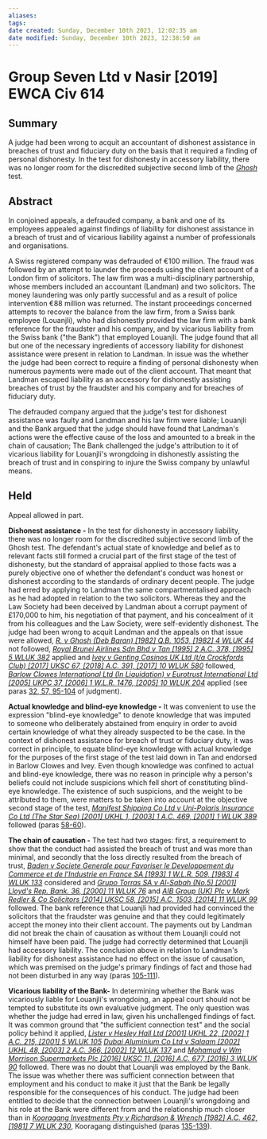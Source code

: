 ```yaml
---
aliases: 
tags: 
date created: Sunday, December 10th 2023, 12:02:35 am
date modified: Sunday, December 10th 2023, 12:38:50 am
---
```


# Group Seven Ltd v Nasir [2019] EWCA Civ 614

## Summary

A judge had been wrong to acquit an accountant of dishonest assistance in breaches of trust and fiduciary duty on the basis that it required a finding of personal dishonesty. In the test for dishonesty in accessory liability, there was no longer room for the discredited subjective second limb of the _[Ghosh](https://uk.westlaw.com/Document/I472988A0E42811DA8FC2A0F0355337E9/View/FullText.html?originationContext=document&transitionType=DocumentItem&ppcid=634ff2e56e4d42a3baa569b50113973f&contextData=(sc.Default))_ test.

## Abstract

In conjoined appeals, a defrauded company, a bank and one of its employees appealed against findings of liability for dishonest assistance in a breach of trust and of vicarious liability against a number of professionals and organisations.

A Swiss registered company was defrauded of €100 million. The fraud was followed by an attempt to launder the proceeds using the client account of a London firm of solicitors. The law firm was a multi-disciplinary partnership, whose members included an accountant (Landman) and two solicitors. The money laundering was only partly successful and as a result of police intervention €88 million was returned. The instant proceedings concerned attempts to recover the balance from the law firm, from a Swiss bank employee (Louanjli), who had dishonestly provided the law firm with a bank reference for the fraudster and his company, and by vicarious liability from the Swiss bank ("the Bank") that employed Louanjli. The judge found that all but one of the necessary ingredients of accessory liability for dishonest assistance were present in relation to Landman. In issue was the whether the judge had been correct to require a finding of personal dishonesty when numerous payments were made out of the client account. That meant that Landman escaped liability as an accessory for dishonestly assisting breaches of trust by the fraudster and his company and for breaches of fiduciary duty.

The defrauded company argued that the judge's test for dishonest assistance was faulty and Landman and his law firm were liable; Louanjli and the Bank argued that the judge should have found that Landman's actions were the effective cause of the loss and amounted to a break in the chain of causation; The Bank challenged the judge's attribution to it of vicarious liability for Louanjli's wrongdoing in dishonestly assisting the breach of trust and in conspiring to injure the Swiss company by unlawful means.

## Held

Appeal allowed in part.

**Dishonest assistance -** In the test for dishonesty in accessory liability, there was no longer room for the discredited subjective second limb of the Ghosh test. The defendant's actual state of knowledge and belief as to relevant facts still formed a crucial part of the first stage of the test of dishonesty, but the standard of appraisal applied to those facts was a purely objective one of whether the defendant's conduct was honest or dishonest according to the standards of ordinary decent people. The judge had erred by applying to Landman the same compartmentalised approach as he had adopted in relation to the two solicitors. Whereas they and the Law Society had been deceived by Landman about a corrupt payment of £170,000 to him, his negotiation of that payment, and his concealment of it from his colleagues and the Law Society, were self-evidently dishonest. The judge had been wrong to acquit Landman and the appeals on that issue were allowed, _[R. v Ghosh (Deb Baran) [1982] Q.B. 1053, [1982] 4 WLUK 44](https://uk.westlaw.com/Document/I472988A0E42811DA8FC2A0F0355337E9/View/FullText.html?originationContext=document&transitionType=DocumentItem&ppcid=634ff2e56e4d42a3baa569b50113973f&contextData=(sc.Default))_ not followed, _[Royal Brunei Airlines Sdn Bhd v Tan [1995] 2 A.C. 378, [1995] 5 WLUK 382](https://uk.westlaw.com/Document/I9062CDB1E42811DA8FC2A0F0355337E9/View/FullText.html?originationContext=document&transitionType=DocumentItem&ppcid=634ff2e56e4d42a3baa569b50113973f&contextData=(sc.Default))_ applied and _[Ivey v Genting Casinos UK Ltd (t/a Crockfords Club) [2017] UKSC 67, [2018] A.C. 391, [2017] 10 WLUK 580](https://uk.westlaw.com/Document/I0D169600B96C11E7A68BFC577B65FE9C/View/FullText.html?originationContext=document&transitionType=DocumentItem&ppcid=634ff2e56e4d42a3baa569b50113973f&contextData=(sc.Default))_ followed, _[Barlow Clowes International Ltd (In Liquidation) v Eurotrust International Ltd [2005] UKPC 37, [2006] 1 W.L.R. 1476, [2005] 10 WLUK 204](https://uk.westlaw.com/Document/I6F7A1460E42711DA8FC2A0F0355337E9/View/FullText.html?originationContext=document&transitionType=DocumentItem&ppcid=634ff2e56e4d42a3baa569b50113973f&contextData=(sc.Default))_ applied (see paras [32, 57, 95-104](javascript:void(0); "View judgment paragraphs") of judgment).

**Actual knowledge and blind-eye knowledge -** It was convenient to use the expression "blind-eye knowledge" to denote knowledge that was imputed to someone who deliberately abstained from enquiry in order to avoid certain knowledge of what they already suspected to be the case. In the context of dishonest assistance for breach of trust or fiduciary duty, it was correct in principle, to equate blind-eye knowledge with actual knowledge for the purposes of the first stage of the test laid down in Tan and endorsed in Barlow Clowes and Ivey. Even though knowledge was confined to actual and blind-eye knowledge, there was no reason in principle why a person's beliefs could not include suspicions which fell short of constituting blind-eye knowledge. The existence of such suspicions, and the weight to be attributed to them, were matters to be taken into account at the objective second stage of the test, _[Manifest Shipping Co Ltd v Uni-Polaris Insurance Co Ltd (The Star Sea) [2001] UKHL 1, [2003] 1 A.C. 469, [2001] 1 WLUK 389](https://uk.westlaw.com/Document/IEDBFFA10E42711DA8FC2A0F0355337E9/View/FullText.html?originationContext=document&transitionType=DocumentItem&ppcid=634ff2e56e4d42a3baa569b50113973f&contextData=(sc.Default))_ followed (paras [58-60](javascript:void(0); "View judgment paragraphs")).

**The chain of causation -** The test had two stages: first, a requirement to show that the conduct had assisted the breach of trust and was more than minimal, and secondly that the loss directly resulted from the breach of trust, _[Baden v Societe Generale pour Favoriser le Developpement du Commerce et de l'Industrie en France SA [1993] 1 W.L.R. 509, [1983] 4 WLUK 133](https://uk.westlaw.com/Document/I6D7A4CC0E42711DA8FC2A0F0355337E9/View/FullText.html?originationContext=document&transitionType=DocumentItem&ppcid=634ff2e56e4d42a3baa569b50113973f&contextData=(sc.Default))_ considered and _[Grupo Torras SA v Al-Sabah (No.5) [2001] Lloyd's Rep. Bank. 36, [2000] 11 WLUK 76](https://uk.westlaw.com/Document/IB56F2AF0E42711DA8FC2A0F0355337E9/View/FullText.html?originationContext=document&transitionType=DocumentItem&ppcid=634ff2e56e4d42a3baa569b50113973f&contextData=(sc.Default))_ and _[AIB Group (UK) Plc v Mark Redler & Co Solicitors [2014] UKSC 58, [2015] A.C. 1503, [2014] 11 WLUK 99](https://uk.westlaw.com/Document/I7F11AA3064E511E491BDE282FBEDD2C3/View/FullText.html?originationContext=document&transitionType=DocumentItem&ppcid=634ff2e56e4d42a3baa569b50113973f&contextData=(sc.Default))_ followed. The bank reference that Louanjli had provided had convinced the solicitors that the fraudster was genuine and that they could legitimately accept the money into their client account. The payments out by Landman did not break the chain of causation as without them Louanjli could not himself have been paid. The judge had correctly determined that Louanjli had accessory liability. The conclusion above in relation to Landman's liability for dishonest assistance had no effect on the issue of causation, which was premised on the judge's primary findings of fact and those had not been disturbed in any way (paras [105-111](javascript:void(0); "View judgment paragraphs")).

**Vicarious liability of the Bank-** In determining whether the Bank was vicariously liable for Louanjli's wrongdoing, an appeal court should not be tempted to substitute its own evaluative judgment. The only question was whether the judge had erred in law, given his unchallenged findings of fact. It was common ground that "the sufficient connection test" and the social policy behind it applied, _[Lister v Hesley Hall Ltd [2001] UKHL 22, [2002] 1 A.C. 215, [2001] 5 WLUK 105](https://uk.westlaw.com/Document/IE1A0CC01E42711DA8FC2A0F0355337E9/View/FullText.html?originationContext=document&transitionType=DocumentItem&ppcid=634ff2e56e4d42a3baa569b50113973f&contextData=(sc.Default))_ _[Dubai Aluminium Co Ltd v Salaam [2002] UKHL 48, [2003] 2 A.C. 366, [2002] 12 WLUK 137](https://uk.westlaw.com/Document/I9B82A9A0E42711DA8FC2A0F0355337E9/View/FullText.html?originationContext=document&transitionType=DocumentItem&ppcid=634ff2e56e4d42a3baa569b50113973f&contextData=(sc.Default))_ and _[Mohamud v Wm Morrison Supermarkets Plc [2016] UKSC 11, [2016] A.C. 677, [2016] 3 WLUK 90](https://uk.westlaw.com/Document/I9AC5EB20E06C11E58FAB889BCE4AFF26/View/FullText.html?originationContext=document&transitionType=DocumentItem&ppcid=634ff2e56e4d42a3baa569b50113973f&contextData=(sc.Default))_ followed. There was no doubt that Louanjli was employed by the Bank. The issue was whether there was sufficient connection between that employment and his conduct to make it just that the Bank be legally responsible for the consequences of his conduct. The judge had been entitled to decide that the connection between Louanjli's wrongdoing and his role at the Bank were different from and the relationship much closer than in _[Kooragang Investments Pty v Richardson & Wrench [1982] A.C. 462, [1981] 7 WLUK 230](https://uk.westlaw.com/Document/ID5407640E42711DA8FC2A0F0355337E9/View/FullText.html?originationContext=document&transitionType=DocumentItem&ppcid=634ff2e56e4d42a3baa569b50113973f&contextData=(sc.Default))_, Kooragang distinguished (paras [135-139](javascript:void(0); "View judgment paragraphs")).
